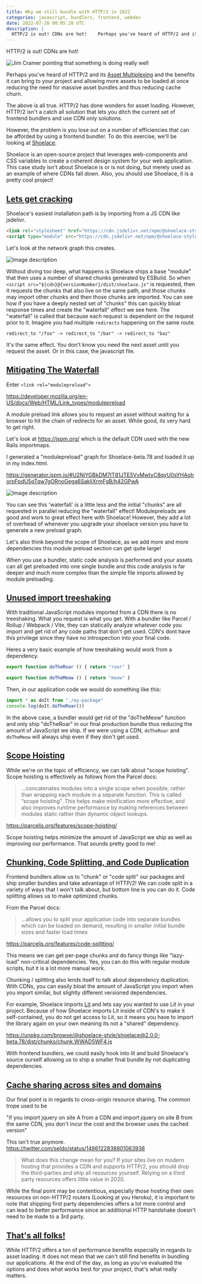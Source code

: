 ```yaml
---
title: Why we still bundle with HTTP/2 in 2022
categories: javascript, bundlers, frontend, webdev
date: 2022-07-20 00:05:28 UTC
description: |
  HTTP/2 is out! CDNs are hot!    Perhaps you've heard of HTTP/2 and its Asset Multiplexing and the...
---
```


HTTP/2 is out! CDNs are hot!

![Jim Cramer pointing that something is doing really well](https://dev-to-uploads.s3.amazonaws.com/uploads/articles/jxvki99y51s4kbhpgsus.jpg)

Perhaps you've heard of HTTP/2 and its [Asset Multiplexing](https://web.dev/performance-http2/#request-and-response-multiplexing) and the benefits it can bring to your project and allowing more assets to be loaded at once reducing the need for massive asset bundles and thus reducing cache churn.

The above is all true. HTTP/2 has done wonders for asset loading. However, HTTP/2 isn't a catch all solution that lets you ditch the current set of frontend bundlers and use CDN only solutions.

However, the problem is you lose out on a number of efficiencies that can be afforded by using a frontend bundler. To do this exercise, we'll be looking at [Shoelace](https://shoelace.style/).

Shoelace is an open-source project that leverages web-components and CSS variables to create a coherent design system for your web application. This case study isn't about Shoelace is or is not doing, but merely used as an example of where CDNs fall down. Also, you should use Shoelace, it is a pretty cool project!

<h2 id="getting-started">
  <a href="#getting-started">
    Lets get cracking  
  </a>
</h2>

Shoelace's easiest installation path is by importing from a JS CDN like jsdelivr.

```html
<link rel="stylesheet" href="https://cdn.jsdelivr.net/npm/@shoelace-style/shoelace@2.0.0-beta.78/dist/themes/light.css" />
<script type="module" src="https://cdn.jsdelivr.net/npm/@shoelace-style/shoelace@2.0.0-beta.78/dist/shoelace.js"></script>
```

Let's look at the network graph this creates.


![Image description](https://dev-to-uploads.s3.amazonaws.com/uploads/articles/fznflwygwcqb50gs9vst.png)

Without diving too deep, what happens is Shoelace ships a base "module" that then uses a number of shared chunks generated by ESBuild. So when `<script src="${cdn}@{versionNumber}/dist/shoelace.js"` is requested, then it requests the chunks that also live on the same path, and those chunks may import other chunks and then those chunks are imported. You can see how if you have a deeply nested set of "chunks" this can quickly bloat response times and create the "waterfall" effect we see here. The "waterfall" is called that because each request is dependent on the request prior to it. Imagine you had multiple `redirects` happening on the same route. 

`redirect_to "/foo" -> redirect_to "/bar" -> redirect_to "baz"`

It's the same effect. You don't know you need the next asset until you request the asset. Or in this case, the javascript file.

<h2 id="the-waterfall">
  <a href="#the-waterfall">
    Mitigating The Waterfall
  </a>
</h2>

Enter `<link rel="modulepreload">`

https://developer.mozilla.org/en-US/docs/Web/HTML/Link_types/modulepreload

A module preload link allows you to request an asset without waiting for a browser to hit the chain of redirects for an asset. While good, its very hard to get right.

Let's look at https://jspm.org/ which is the default CDN used with the new Rails importmaps.

I generated a "modulepreload" graph for Shoelace-beta.78 and loaded it up in my index.html.

https://generator.jspm.io/#U2NjYGBkDM7IT81JTE5VyMwtyC8qyU0sYHAohorpFpdU5qTqw7gORnoGega6SakliXrmFgB/h42GPwA

![Image description](https://dev-to-uploads.s3.amazonaws.com/uploads/articles/k6nvzf9wo66d1tdy06l9.png)

You can see this 'waterfall' is a little less and the initial "chunks" are all requested in parallel reducing the "waterfall" effect! Modulepreloads are good and work to great effect here with Shoelace! However, they add a lot of overhead of whenever you upgrade your shoelace version you have to generate a new preload graph.

Let's also think beyond the scope of Shoelace, as we add more and more dependencies this module preload section can get quite large!

When you use a bundler, static code analysis is performed and your assets can all get preloaded into one single bundle and this code analysis is far deeper and much more complex than the simple file imports allowed by module preloading.

<h2 id="treeshaking">
  <a href="#treeshaking">
    Unused import treeshaking
  </a>
</h2>

With traditional JavaScript modules imported from a CDN there is no treeshaking. What you request is what you get. With a bundler like Parcel / Rollup / Webpack / Vite, they can statically analyze whatever code you import and get rid of any code paths that don't get used. CDN's dont have this privilege since they have no introspection into your final code.

Heres a very basic example of how treeshaking would work from a dependency.

```js
export function doTheRoar () { return "roar" }

export function doTheMeow () { return "meow" }
```

Then, in our application code we would do something like this:

```js
import * as doIt from "./my-package"
console.log(doIt.doTheRoar())
```

In the above case, a bundler would get rid of the "doTheMeow" function and only ship "doTheRoar" in our final production bundle thus reducing the amount of JavaScript we ship. If we were using a CDN, `doTheRoar` and `doTheMeow` will always ship even if they don't get used.

<h2 id="scope-hoisting">
  <a href="#scope-hoisting">
    Scope Hoisting
  </a>
</h2>

While we're on the topic of efficiency, we can talk about "scope hoisting". Scope hoisting is effectively as follows from the Parcel docs:

> ...concatenates modules into a single scope when possible, rather than wrapping each module in a separate function. This is called “scope hoisting”. This helps make minification more effective, and also improves runtime performance by making references between modules static rather than dynamic object lookups.

https://parceljs.org/features/scope-hoisting/

Scope hoisting helps minimize the amount of JavaScript we ship as well as improving our performance. That sounds pretty good to me!

<h2 id="chunking">
  <a href="#chunking">
    Chunking, Code Splitting, and Code Duplication
  </a>
</h2>

Frontend bundlers allow us to "chunk" or "code split" our packages and ship smaller bundles and take advantage of HTTP/2!  We can code split in a variety of ways that I won't talk about, but bottom line is you can do it. Code splitting allows us to make optimized chunks.

From the Parcel docs:

> ...allows you to split your application code into separate bundles which can be loaded on demand, resulting in smaller initial bundle sizes and faster load times

https://parceljs.org/features/code-splitting/

This means we can get per-page chunks and do fancy things like "lazy-load" non-critical dependencies. Yes, you can do this with regular module scripts, but it is a lot more manual work.

Chunking / splitting also lends itself to talk about dependency duplication. With CDNs, you can easily bloat the amount of JavaScript you import when you import similar, but slightly different versioned dependencies.

For example, Shoelace imports [Lit](https://lit.dev/) and lets say you wanted to use Lit in your project. Because of how Shoelace imports Lit inside of CDN's to make it self-contained, you do not get access to Lit, so it means you have to import the library again on your own meaning its not a "shared" dependency.

https://unpkg.com/browse/@shoelace-style/shoelace@2.0.0-beta.78/dist/chunks/chunk.WWAD5WF4.js

With frontend bundlers, we could easily hook into lit and build Shoelace's source ourself allowing us to ship a smaller final bundle by not duplicating dependencies.

<h2 id="cache-sharing">
  <a href="#cache-sharing">
    Cache sharing across sites and domains
  </a>
</h2>

Our final point is in regards to cross-origin resource sharing. The common trope used to be 

"if you import jquery on site A from a CDN and import jquery on site B from the same CDN, you don't incur the cost and the browser uses the cached version"

This isn't true anymore. 
https://twitter.com/seldo/status/1486122838801063938

> What does this change mean for you? If your sites live on modern hosting that provides a CDN and supports HTTP/2, you should drop the third-parties and ship all resources yourself. Relying on a third party resources offers little value in 2020.

While the final point may be contentious, especially those hosting their own resources on non-HTTP/2 routers (Looking at you Heroku), it is important to note that shipping first party dependencies offers a lot more control and can lead to better performance since an additional HTTP handshake doesn't need to be made to a 3rd party.

<h2 id="conclusion">
  <a href="#conclusion">
     That's all folks!
  </a>
</h2>

While HTTP/2 offers a ton of performance benefits especially in regards to asset loading. It does not mean that we can't still find benefits in bundling our applications. At the end of the day, as long as you've evaluated the options and does what works best for your project, that's what really matters.